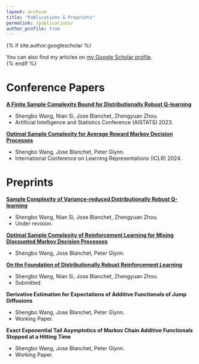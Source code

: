 ```yaml
---
layout: archive
title: "Publications & Preprints"
permalink: /publications/
author_profile: true
---
```


{% if site.author.googlescholar %}
  <div class="wordwrap">You can also find my articles on <a href="{{site.author.googlescholar}}">my Google Scholar profile</a>.</div>
{% endif %}


# Conference Papers
[**A Finite Sample Complexity Bound for Distributionally Robust Q-learning**](https://arxiv.org/abs/2302.13203)
* Shengbo Wang, Nian Si, Jose Blanchet, Zhengyuan Zhou.
* Artificial Intelligence and Statistics Conference (AISTATS) 2023.

[**Optimal Sample Complexity for Average Reward Markov Decision Processes**](https://arxiv.org/abs/2310.08833)
* Shengbo Wang, Jose Blanchet, Peter Glynn.
* International Conference on Learning Representations (ICLR) 2024.

# Preprints 
[**Sample Complexity of Variance-reduced Distributionally Robust Q-learning**](https://arxiv.org/abs/2305.18420)
* Shengbo Wang, Nian Si, Jose Blanchet, Zhengyuan Zhou. 
* Under revision.

[**Optimal Sample Complexity of Reinforcement Learning for Mixing Discounted Markov Decision Processes**](https://arxiv.org/abs/2302.07477)
* Shengbo Wang, Jose Blanchet, Peter Glynn.

[**On the Foundation of Distributionally Robust Reinforcement Learning**](https://arxiv.org/abs/2311.09018) 
* Shengbo Wang, Nian Si, Jose Blanchet, Zhengyuan Zhou. 
* Submitted

**Derivative Estimation for Expectations of Additive Functionals of Jump Diffusions**
* Shengbo Wang, Jose Blanchet, Peter Glynn. 
* Working Paper. 

**Exact Exponential Tail Asymptotics of Markov Chain Additive Functionals Stopped at a Hitting Time**
* Shengbo Wang, Jose Blanchet, Peter Glynn. 
* Working Paper.
